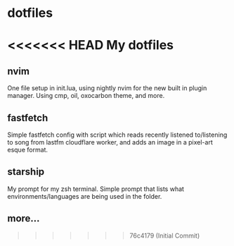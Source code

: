 # dotfiles
<<<<<<< HEAD
My dotfiles
=======

## nvim
One file setup in init.lua, using nightly nvim for the new built in plugin manager. Using cmp, oil, oxocarbon theme, and more.

## fastfetch
Simple fastfetch config with script which reads recently listened to/listening to song from lastfm cloudflare worker, and adds an image in a pixel-art esque format.

## starship
My prompt for my zsh terminal. Simple prompt that lists what environments/languages are being used in the folder.

## more...
>>>>>>> 76c4179 (Initial Commit)
